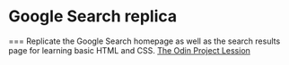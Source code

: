 # Google Search replica
===
Replicate the Google Search homepage as well as the search results page for learning basic HTML and CSS.
[The Odin Project Lession](https://www.theodinproject.com/courses/web-development-101/lessons/html-css)
